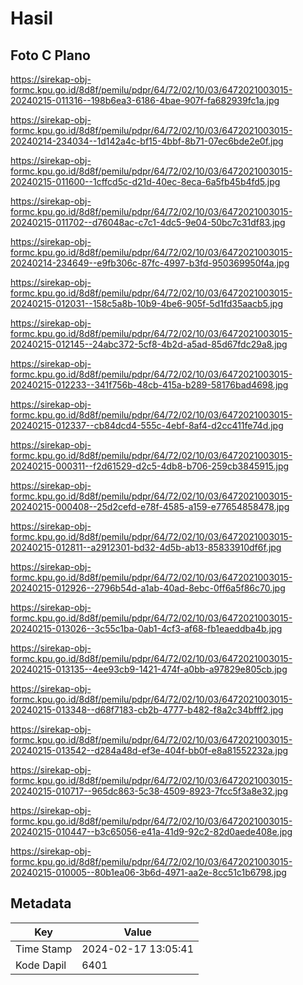 # Hasil

## Foto C Plano

https://sirekap-obj-formc.kpu.go.id/8d8f/pemilu/pdpr/64/72/02/10/03/6472021003015-20240215-011316--198b6ea3-6186-4bae-907f-fa682939fc1a.jpg

https://sirekap-obj-formc.kpu.go.id/8d8f/pemilu/pdpr/64/72/02/10/03/6472021003015-20240214-234034--1d142a4c-bf15-4bbf-8b71-07ec6bde2e0f.jpg

https://sirekap-obj-formc.kpu.go.id/8d8f/pemilu/pdpr/64/72/02/10/03/6472021003015-20240215-011600--1cffcd5c-d21d-40ec-8eca-6a5fb45b4fd5.jpg

https://sirekap-obj-formc.kpu.go.id/8d8f/pemilu/pdpr/64/72/02/10/03/6472021003015-20240215-011702--d76048ac-c7c1-4dc5-9e04-50bc7c31df83.jpg

https://sirekap-obj-formc.kpu.go.id/8d8f/pemilu/pdpr/64/72/02/10/03/6472021003015-20240214-234649--e9fb306c-87fc-4997-b3fd-950369950f4a.jpg

https://sirekap-obj-formc.kpu.go.id/8d8f/pemilu/pdpr/64/72/02/10/03/6472021003015-20240215-012031--158c5a8b-10b9-4be6-905f-5d1fd35aacb5.jpg

https://sirekap-obj-formc.kpu.go.id/8d8f/pemilu/pdpr/64/72/02/10/03/6472021003015-20240215-012145--24abc372-5cf8-4b2d-a5ad-85d67fdc29a8.jpg

https://sirekap-obj-formc.kpu.go.id/8d8f/pemilu/pdpr/64/72/02/10/03/6472021003015-20240215-012233--341f756b-48cb-415a-b289-58176bad4698.jpg

https://sirekap-obj-formc.kpu.go.id/8d8f/pemilu/pdpr/64/72/02/10/03/6472021003015-20240215-012337--cb84dcd4-555c-4ebf-8af4-d2cc411fe74d.jpg

https://sirekap-obj-formc.kpu.go.id/8d8f/pemilu/pdpr/64/72/02/10/03/6472021003015-20240215-000311--f2d61529-d2c5-4db8-b706-259cb3845915.jpg

https://sirekap-obj-formc.kpu.go.id/8d8f/pemilu/pdpr/64/72/02/10/03/6472021003015-20240215-000408--25d2cefd-e78f-4585-a159-e77654858478.jpg

https://sirekap-obj-formc.kpu.go.id/8d8f/pemilu/pdpr/64/72/02/10/03/6472021003015-20240215-012811--a2912301-bd32-4d5b-ab13-85833910df6f.jpg

https://sirekap-obj-formc.kpu.go.id/8d8f/pemilu/pdpr/64/72/02/10/03/6472021003015-20240215-012926--2796b54d-a1ab-40ad-8ebc-0ff6a5f86c70.jpg

https://sirekap-obj-formc.kpu.go.id/8d8f/pemilu/pdpr/64/72/02/10/03/6472021003015-20240215-013026--3c55c1ba-0ab1-4cf3-af68-fb1eaeddba4b.jpg

https://sirekap-obj-formc.kpu.go.id/8d8f/pemilu/pdpr/64/72/02/10/03/6472021003015-20240215-013135--4ee93cb9-1421-474f-a0bb-a97829e805cb.jpg

https://sirekap-obj-formc.kpu.go.id/8d8f/pemilu/pdpr/64/72/02/10/03/6472021003015-20240215-013348--d68f7183-cb2b-4777-b482-f8a2c34bfff2.jpg

https://sirekap-obj-formc.kpu.go.id/8d8f/pemilu/pdpr/64/72/02/10/03/6472021003015-20240215-013542--d284a48d-ef3e-404f-bb0f-e8a81552232a.jpg

https://sirekap-obj-formc.kpu.go.id/8d8f/pemilu/pdpr/64/72/02/10/03/6472021003015-20240215-010717--965dc863-5c38-4509-8923-7fcc5f3a8e32.jpg

https://sirekap-obj-formc.kpu.go.id/8d8f/pemilu/pdpr/64/72/02/10/03/6472021003015-20240215-010447--b3c65056-e41a-41d9-92c2-82d0aede408e.jpg

https://sirekap-obj-formc.kpu.go.id/8d8f/pemilu/pdpr/64/72/02/10/03/6472021003015-20240215-010005--80b1ea06-3b6d-4971-aa2e-8cc51c1b6798.jpg


## Metadata

| Key        | Value               |
| ---------- | ------------------- |
| Time Stamp | 2024-02-17 13:05:41 |
| Kode Dapil | 6401                |



